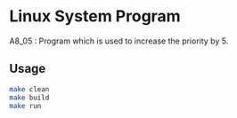 # Linux System Program
A8_05 : Program which is used to increase the priority by 5.

## Usage
```bash
make clean
make build
make run
```

